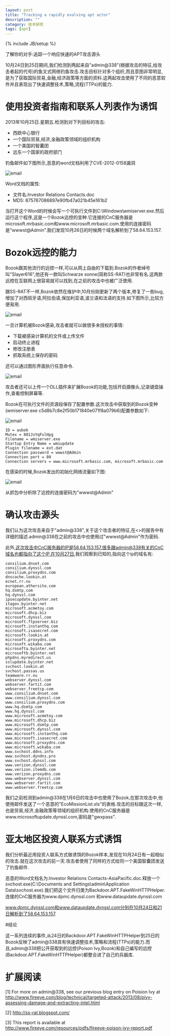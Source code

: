 ```yaml
---
layout: post
title: "Tracking a rapidly evolving apt actor"
description: ""
category: 技术研究
tags: [apt]
---
```

{% include JB/setup %}

了解你的对手:追踪一个响应快速的APT攻击源头

10月24日到25日期间,我们检测到两起来自"admin@338"(根据攻击的特征,给攻击者起的代号)的鱼叉式网络钓鱼攻击.攻击目标针对多个组织,而且意图非常明显,是为了获取国际贸易,金融,经济政策等方面的资料.这两起攻击使用了不同的恶意软件并且表现出了快速调整技术,策略,流程(TTPs)的能力.


# 使用投资者指南和联系人列表作为诱饵

2013年10月25日.星期五.检测到对下列目标的攻击:

* 西欧中心银行
* 一个国际贸易,经济,金融政策领域的组织机构
* 一个美国的智囊团
* 远东一个国家的政府部门

钓鱼邮件如下图所示,恶意的word文档利用了CVE-2012-0158漏洞

![email]({{site.img_url}}aptphish1.jpg)

Word文档的属性:

* 文件名:Investor Relations Contacts.doc
* MD5: 875767086897e90fb47a021b45e161b2

当打开这个Word的时候会写一个可执行文件到C:\Windows\wmiserver.exe.然后运行这个程序,这是一个Bozok远控的变种.它连接的CnC服务器是 microsoft.mrbasic.com和www.microsoft.mrbasic.com.使用的连接密码是“wwwst@Admin”.我们发现10月26日的时候两个域名解析到了58.64.153.157.

# Bozok远控的能力

Bozok跟其他流行的远控一样,可以从网上自由的下载到.Bozok的作者绰号叫"Slayer616",他还有一款叫Schwarze sonne(简称SS-RAT)也非常有名.这两款远控在互联网上很容易就可以找到,在之前的攻击中也被广泛使用.

跟SS-RAT不一样,Bozok依然在维护中,10月份刚更新了两个版本,修复了一些bug,增加了对西班牙语,阿拉伯语,保加利亚语,波兰语和法语的支持.如下图所示,比较方便易用.

![email]({{site.img_url}}aptphish2.jpg)

一旦计算机被Bozok感染,攻击者就可以做很多未授权的事情:

* 下载被感染计算机的文件或上传文件
* 启动终止进程
* 修改注册表
* 抓取系统上保存的密码

还可以通过图形界面执行任意命令.


![email]({{site.img_url}}aptphish3.jpg)

攻击者还可以上传一个DLL插件来扩展Bozok的功能,包括开启摄像头,记录键盘操作,查看控制屏幕等.

Bozok在可执行文件的资源段保存了配置参数.这次攻击中获取到的Bozok变种(wmiserver.exe c5d8b7c8e2f50b171840e071f8a079b6)配置参数如下:


![email]({{site.img_url}}aptphish4.jpg)

	ID = aubok
	Mutex = 801JsYqFulHpg
	Filename = wmiserver.exe
	Startup Entry Name = wmiupdate
	Plugin filename = ext.dat
	Connection password = wwwst@Admin
	Connection port = 80
	Connection servers = www.microsoft.mrbasic.com, microsoft.mrbasic.com

在感染的时候,Bozok发出的初始化网络流量如下图:

![email]({{site.img_url}}aptphish5.jpg)

从抓包中分析除了远控的连接密码为"wwwst@Admin"

# 确认攻击源头

我们认为这次攻击来自于"admin@338",关于这个攻击者的特征,在<<Assessing Damage and Extracting Intelligence>>的报告中有详细的描述.admin@338在之前的攻击中也使用过"wwwst@Admin"作为密码.

此外,这次攻击中CnC服务器的IP是58.64.153.157.很多跟admin@338有关的CnC域名也都指向了这个IP.在10月27日,我们观察到已知的,指向这个ip的域名有:


	consilium.dnset.com
	consilium.dynssl.com
	consilium.proxydns.com
	dnscache.lookin.at
	ecnet.rr.nu
	european.athersite.com
	hq.dsmtp.com
	hq.dynssl.com
	ipsecupdate.byinter.net
	itagov.byinter.net
	microsoft.acmetoy.com
	microsoft.dhcp.biz
	microsoft.dynssl.com
	microsoft.ftpserver.biz
	microsoft.instanthq.com
	microsoft.isasecret.com
	microsoft.lookin.at
	microsoft.proxydns.com
	microsoft.wikaba.com
	microsofta.byinter.net
	microsoftb.byinter.net
	phpdns.myredirect.us
	sslupdate.byinter.net
	svchost.lookin.at
	svchost.passas.us
	teamware.rr.nu
	webserver.dynssl.com
	webserver.fartit.com
	webserver.freetcp.com
	www.consilium.dnset.com
	www.consilium.dynssl.com
	www.consilium.proxydns.com
	www.hq.dsmtp.com
	www.hq.dynssl.com
	www.microsoft.acmetoy.com
	www.microsoft.dhcp.biz
	www.microsoft.dsmtp.com
	www.microsoft.dynssl.com
	www.microsoft.instanthq.com
	www.microsoft.isasecret.com
	www.microsoft.proxydns.com
	www.microsoft.wikaba.com
	www.svchost.ddns.info
	www.svchost.dyndns.pro
	www.svchost.dynssl.com
	www.verizon.dynssl.com
	www.verizon.itemdb.com
	www.verizon.proxydns.com
	www.webserver.dynssl.com
	www.webserver.fartit.com
	www.webserver.freetcp.com

我们之前检测到admin@338在1月6日的攻击中也使用了Bozok,在那次攻击中,他使用邮件发送了一个恶意的"EcoMissionList.xls"的表格.攻击的目标跟这次一样,也是贸易,经济,金融政策等领域的组织机构.使用的CnC服务器是www.microsoftupdate.dynssl.com,密码是"gwxpass".


# 亚太地区投资人联系方式诱饵

我们分析最近用投资人联系方式做诱饵的Bozok样本,发现在10月24日有一起相似的攻击.就在这次攻击的前一天.攻击者使用了同样的方式给同一个美国智囊团发送了钓鱼邮件.

恶意的Word文档名为:Investor Relations Contacts-AsiaPacific.doc.释放一个svchost.exe(C:\Documents and Settings\admin\Application Data\svchost.exe).我们把这个文件归类为Backdoor.APT.FakeWinHTTPHelper.连接的CnC服务器为www.dpmc.dynssl.com 和www.dataupdate.dynssl.com

www.dpmc.dynssl.com和www.dataupdate.dynssl.com分别在10月24日和21日解析到了58.64.153.157.


#结论

这一系列连续的事件,从24日的Backdoor.APT.FakeWinHTTPHelper到25日的Bozok反映了admin@338具有快速调整技术,策略和流程(TTPs)的能力.而且,admin@338把公开获取到的远控(Poison Ivy,Bozok)和自己编写的远控(Backdoor.APT.FakeWinHTTPHelper)都整合进了自己的兵器库.

# 扩展阅读

[1] For more on admin@338, see our previous blog entry on Poision Ivy at  http://www.fireeye.com/blog/technical/targeted-attack/2013/08/pivy-assessing-damage-and-extracting-intel.html

[2] http://ss-rat.blogspot.com/

[3] This report is available at http://www.fireeye.com/resources/pdfs/fireeye-poison-ivy-report.pdf
